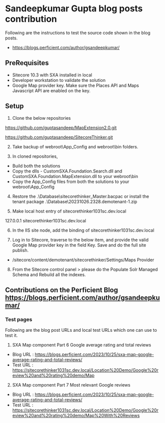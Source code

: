 # Sandeepkumar Gupta blog posts contribution

Following are the instructions to test the source code shown in the blog posts.
- https://blogs.perficient.com/author/gsandeepkumar/ 

## PreRequisites

- Sitecore 10.3 with SXA installed in local
- Developer workstation to validate the solution
- Google Map provider key. Make sure the Places API and Maps Javascript API are enabled on the key.

## Setup

1. Clone the below repositories 

https://github.com/guptasandeep/MapExtension2.0.git

https://github.com/guptasandeep/SitecoreThinker.git

2. Take backup of webroot\App_Config and webroot\bin folders. 

3. In cloned repositories, 
- Build both the solutions
- Copy the dlls - CustomSXA.Foundation.Search.dll and CustomSXA.Foundation.MapExtension.dll to your webroot\bin
- Copy the App_Config files from both the solutions to your webroot\App_Config

4. Restore the .\Database\sitecorethinker_Master.bacpac or install the tenant package .\Database\20231026.2328.demotenant-1.zip

5. Make local host entry of sitecorethinker1031sc.dev.local

127.0.0.1 sitecorethinker1031sc.dev.local

6. In the IIS site node, add the binding of sitecorethinker1031sc.dev.local

7. Log in to Sitecore, traverse to the below item, and provide the valid Google Map provider key in the field Key. Save and do the full site publish.
- /sitecore/content/demotenant/sitecorethinker/Settings/Maps Provider

8. From the Sitecore control panel > please do the Populate Solr Managed Schema and Rebuild all the indexes.

## Contributions on the Perficient Blog https://blogs.perficient.com/author/gsandeepkumar/

### Test pages 

Following are the blog post URLs and local test URLs which one can use to test it.

1. SXA Map component Part 6 Google average rating and total reviews
- Blog URL	: https://blogs.perficient.com/2023/10/25/sxa-map-google-average-rating-and-total-reviews/
- Test URL	: https://sitecorethinker1031sc.dev.local/Location%20Demo/Google%20review%20and%20rating%20demo/Map

2. SXA Map component Part 7 Most relevant Google reviews
- Blog URL	: https://blogs.perficient.com/2023/10/25/sxa-map-google-average-rating-and-total-reviews/
- Test URL	: https://sitecorethinker1031sc.dev.local/Location%20Demo/Google%20review%20and%20rating%20demo/Map%20With%20Reviews
